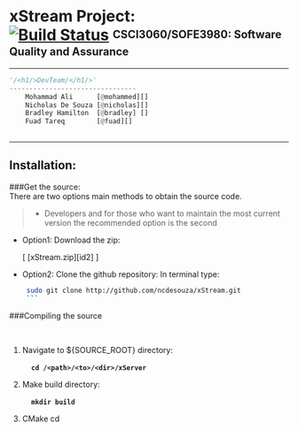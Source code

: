 xStream Project: <br> [![Build Status](https://magnum.travis-ci.com/ncdesouza/xstream.svg?token=WZRVmSR43sduJMwFxmyr)][wdgt]  <sup><sub>CSCI3060/SOFE3980: Software Quality and Assurance</sub></sup>
=================
---


```python    
'/<h1/>DevTeam/</h1/>'
--------------------------------                  
    Mohammad Ali      [@mohammed][]     
    Nicholas De Souza [@nicholas][]     
    Bradley Hamilton  [@bradley] []     
    Fuad Tareq        [@fuad][]                
  
```
             
---             
Installation:           
-------------           
###Get the source:          
There are two options main methods to obtain the source code.  
>   * Developers and for those who want to maintain the most current version the recommended  option is the second  
>

* Option1: Download the zip:

  \[ [xStream.zip][id2] \] 
* Option2: Clone the github repository:
    In terminal type:
     ```bash
      sudo git clone http://github.com/ncdesouza/xStream.git
      ```
   
    
###Compiling the source

   &nbsp;&nbsp;&nbsp;&nbsp;

1. Navigate to ${SOURCE_ROOT} directory:

    &nbsp;&nbsp;&nbsp;&nbsp;__`cd /<path>/<to>/<dir>/xServer`__

2. Make build directory:

    &nbsp;&nbsp;&nbsp;&nbsp;__`mkdir build`__
    
3. CMake
    cd  





[id01]: <https://magnum.travis-ci.com/ncdesouza/xstream.svg?token=WZRVmSR43sduJMwFxmyr>
[id02]: <https://github.com/100481185/CSCI3060-SOFE3980-Project/archive/master.zip>     
[wdgt]: (https://magnum.travis-ci.com/ncdesouza/xstream)
[@Mohammad]: <mohammad.ali3@uoit.net>   
[@Nicholas]: <nicholas.desouza@uoit.net>
[@Bradley]: <bradley.hamilton@uoit.net>
[@Fuad]: <fuad.tareq@uoit.net>   
